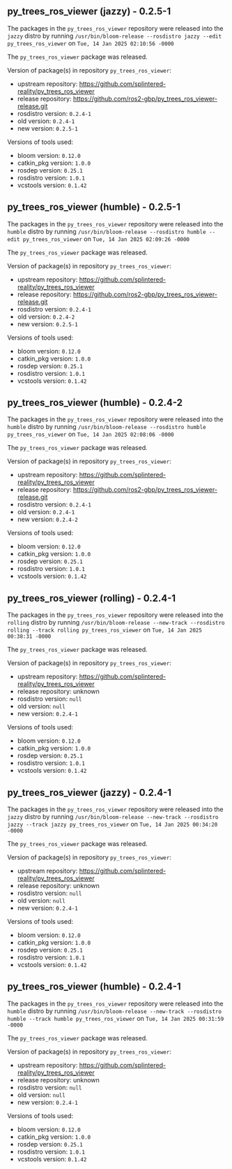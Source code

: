 ## py_trees_ros_viewer (jazzy) - 0.2.5-1

The packages in the `py_trees_ros_viewer` repository were released into the `jazzy` distro by running `/usr/bin/bloom-release --rosdistro jazzy --edit py_trees_ros_viewer` on `Tue, 14 Jan 2025 02:10:56 -0000`

The `py_trees_ros_viewer` package was released.

Version of package(s) in repository `py_trees_ros_viewer`:

- upstream repository: https://github.com/splintered-reality/py_trees_ros_viewer
- release repository: https://github.com/ros2-gbp/py_trees_ros_viewer-release.git
- rosdistro version: `0.2.4-1`
- old version: `0.2.4-1`
- new version: `0.2.5-1`

Versions of tools used:

- bloom version: `0.12.0`
- catkin_pkg version: `1.0.0`
- rosdep version: `0.25.1`
- rosdistro version: `1.0.1`
- vcstools version: `0.1.42`


## py_trees_ros_viewer (humble) - 0.2.5-1

The packages in the `py_trees_ros_viewer` repository were released into the `humble` distro by running `/usr/bin/bloom-release --rosdistro humble --edit py_trees_ros_viewer` on `Tue, 14 Jan 2025 02:09:26 -0000`

The `py_trees_ros_viewer` package was released.

Version of package(s) in repository `py_trees_ros_viewer`:

- upstream repository: https://github.com/splintered-reality/py_trees_ros_viewer
- release repository: https://github.com/ros2-gbp/py_trees_ros_viewer-release.git
- rosdistro version: `0.2.4-1`
- old version: `0.2.4-2`
- new version: `0.2.5-1`

Versions of tools used:

- bloom version: `0.12.0`
- catkin_pkg version: `1.0.0`
- rosdep version: `0.25.1`
- rosdistro version: `1.0.1`
- vcstools version: `0.1.42`


## py_trees_ros_viewer (humble) - 0.2.4-2

The packages in the `py_trees_ros_viewer` repository were released into the `humble` distro by running `/usr/bin/bloom-release --rosdistro humble py_trees_ros_viewer` on `Tue, 14 Jan 2025 02:08:06 -0000`

The `py_trees_ros_viewer` package was released.

Version of package(s) in repository `py_trees_ros_viewer`:

- upstream repository: https://github.com/splintered-reality/py_trees_ros_viewer
- release repository: https://github.com/ros2-gbp/py_trees_ros_viewer-release.git
- rosdistro version: `0.2.4-1`
- old version: `0.2.4-1`
- new version: `0.2.4-2`

Versions of tools used:

- bloom version: `0.12.0`
- catkin_pkg version: `1.0.0`
- rosdep version: `0.25.1`
- rosdistro version: `1.0.1`
- vcstools version: `0.1.42`


## py_trees_ros_viewer (rolling) - 0.2.4-1

The packages in the `py_trees_ros_viewer` repository were released into the `rolling` distro by running `/usr/bin/bloom-release --new-track --rosdistro rolling --track rolling py_trees_ros_viewer` on `Tue, 14 Jan 2025 00:38:31 -0000`

The `py_trees_ros_viewer` package was released.

Version of package(s) in repository `py_trees_ros_viewer`:

- upstream repository: https://github.com/splintered-reality/py_trees_ros_viewer
- release repository: unknown
- rosdistro version: `null`
- old version: `null`
- new version: `0.2.4-1`

Versions of tools used:

- bloom version: `0.12.0`
- catkin_pkg version: `1.0.0`
- rosdep version: `0.25.1`
- rosdistro version: `1.0.1`
- vcstools version: `0.1.42`


## py_trees_ros_viewer (jazzy) - 0.2.4-1

The packages in the `py_trees_ros_viewer` repository were released into the `jazzy` distro by running `/usr/bin/bloom-release --new-track --rosdistro jazzy --track jazzy py_trees_ros_viewer` on `Tue, 14 Jan 2025 00:34:20 -0000`

The `py_trees_ros_viewer` package was released.

Version of package(s) in repository `py_trees_ros_viewer`:

- upstream repository: https://github.com/splintered-reality/py_trees_ros_viewer
- release repository: unknown
- rosdistro version: `null`
- old version: `null`
- new version: `0.2.4-1`

Versions of tools used:

- bloom version: `0.12.0`
- catkin_pkg version: `1.0.0`
- rosdep version: `0.25.1`
- rosdistro version: `1.0.1`
- vcstools version: `0.1.42`


## py_trees_ros_viewer (humble) - 0.2.4-1

The packages in the `py_trees_ros_viewer` repository were released into the `humble` distro by running `/usr/bin/bloom-release --new-track --rosdistro humble --track humble py_trees_ros_viewer` on `Tue, 14 Jan 2025 00:31:59 -0000`

The `py_trees_ros_viewer` package was released.

Version of package(s) in repository `py_trees_ros_viewer`:

- upstream repository: https://github.com/splintered-reality/py_trees_ros_viewer
- release repository: unknown
- rosdistro version: `null`
- old version: `null`
- new version: `0.2.4-1`

Versions of tools used:

- bloom version: `0.12.0`
- catkin_pkg version: `1.0.0`
- rosdep version: `0.25.1`
- rosdistro version: `1.0.1`
- vcstools version: `0.1.42`


